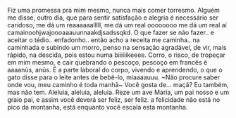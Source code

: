 Fiz uma promessa pra mim mesmo, nunca mais comer torresmo. Alguém me disse, outro dia, que para sentir satisfação e alegria é necessário ser caridoso, me dá um reaaaaaalllll, me dá um real oooooooo me dá um real aí camainoohjwajoooaaauunnaakdjsadssqkd. O que fazer se não fazer.. e aceitar o tédio.. enfadonho.. então acho a receita me caminha.. na caminhada e subindo um morro, penso na sensação agradável, de vir, mais rápido, na descida, pois estou numa biiiiiikeeee. Corro, o risco, de tropeçar em mim mesmo, e cair quebrando o pescoço, pescoço em francês é aaaanûs, anûs. É a parte laboral do corpo, vivendo e aprendendo, o que o gato disse para o leite antes de bebê-lo, miaaaauuu. ~Não procure saber onde vou, meu caminho é toda manhã~ Você gosta de... maçã? Eu também, mas não tem. Aleluia, aleluia, aleluia. Reze um ave Maria, um pai nosso e um graio pai, e assim você deverá ser feliz, ser feliz. a felicidade não está no pico da montanha, está enquanto você escala esta montanha.
